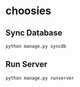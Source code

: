 choosies
========

Sync Database
-------------
    python manage.py syncdb


Run Server
----------
    python manage.py runserver
